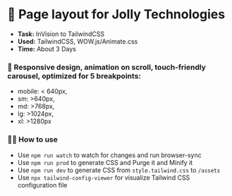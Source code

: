 # 👋 Page layout for Jolly Technologies

- **Task:** InVision to TailwindCSS
- **Used:** TailwindCSS, WOW.js/Animate.css
- **Time:** About 3 Days

### 🚧 Responsive design, animation on scroll, touch-friendly carousel, optimized for 5 breakpoints:

- mobile: < 640px,
- sm: >640px,
- md: >768px,
- lg: >1024px,
- xl: >1280px

### 🏄‍♀️ How to use
- Use `npm run watch` to watch for changes and run browser-sync
- Use `npm run prod` to generate CSS and Purge it and Minify it
- Use `npm run dev` to generate CSS from `style.tailwind.css` to `/assets`
- Use `npx tailwind-config-viewer` for visualize Tailwind CSS configuration file